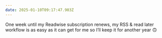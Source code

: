 ```yaml
---
date: 2025-01-10T09:17:47.903Z
---
```


One week until my Readwise subscription renews, my RSS & read later workflow is as easy as it can get for me so I’ll keep it for another year 🙃